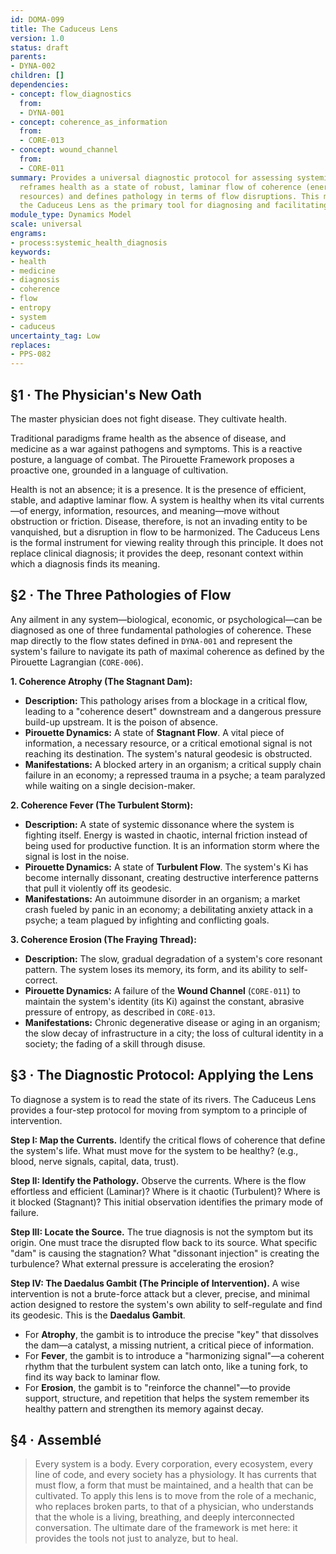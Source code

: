 ```yaml
---
id: DOMA-099
title: The Caduceus Lens
version: 1.0
status: draft
parents:
- DYNA-002
children: []
dependencies:
- concept: flow_diagnostics
  from:
  - DYNA-001
- concept: coherence_as_information
  from:
  - CORE-013
- concept: wound_channel
  from:
  - CORE-011
summary: Provides a universal diagnostic protocol for assessing systemic health. It
  reframes health as a state of robust, laminar flow of coherence (energy, information,
  resources) and defines pathology in terms of flow disruptions. This module introduces
  the Caduceus Lens as the primary tool for diagnosing and facilitating systemic well-being.
module_type: Dynamics Model
scale: universal
engrams:
- process:systemic_health_diagnosis
keywords:
- health
- medicine
- diagnosis
- coherence
- flow
- entropy
- system
- caduceus
uncertainty_tag: Low
replaces:
- PPS-082
---
```

## §1 · The Physician's New Oath
The master physician does not fight disease. They cultivate health.

Traditional paradigms frame health as the absence of disease, and medicine as a war against pathogens and symptoms. This is a reactive posture, a language of combat. The Pirouette Framework proposes a proactive one, grounded in a language of cultivation.

Health is not an absence; it is a presence. It is the presence of efficient, stable, and adaptive laminar flow. A system is healthy when its vital currents—of energy, information, resources, and meaning—move without obstruction or friction. Disease, therefore, is not an invading entity to be vanquished, but a disruption in flow to be harmonized. The Caduceus Lens is the formal instrument for viewing reality through this principle. It does not replace clinical diagnosis; it provides the deep, resonant context within which a diagnosis finds its meaning.

## §2 · The Three Pathologies of Flow
Any ailment in any system—biological, economic, or psychological—can be diagnosed as one of three fundamental pathologies of coherence. These map directly to the flow states defined in `DYNA-001` and represent the system's failure to navigate its path of maximal coherence as defined by the Pirouette Lagrangian (`CORE-006`).

**1. Coherence Atrophy (The Stagnant Dam):**

*   **Description:** This pathology arises from a blockage in a critical flow, leading to a "coherence desert" downstream and a dangerous pressure build-up upstream. It is the poison of absence.
*   **Pirouette Dynamics:** A state of **Stagnant Flow**. A vital piece of information, a necessary resource, or a critical emotional signal is not reaching its destination. The system's natural geodesic is obstructed.
*   **Manifestations:** A blocked artery in an organism; a critical supply chain failure in an economy; a repressed trauma in a psyche; a team paralyzed while waiting on a single decision-maker.

**2. Coherence Fever (The Turbulent Storm):**

*   **Description:** A state of systemic dissonance where the system is fighting itself. Energy is wasted in chaotic, internal friction instead of being used for productive function. It is an information storm where the signal is lost in the noise.
*   **Pirouette Dynamics:** A state of **Turbulent Flow**. The system's Ki has become internally dissonant, creating destructive interference patterns that pull it violently off its geodesic.
*   **Manifestations:** An autoimmune disorder in an organism; a market crash fueled by panic in an economy; a debilitating anxiety attack in a psyche; a team plagued by infighting and conflicting goals.

**3. Coherence Erosion (The Fraying Thread):**

*   **Description:** The slow, gradual degradation of a system's core resonant pattern. The system loses its memory, its form, and its ability to self-correct.
*   **Pirouette Dynamics:** A failure of the **Wound Channel** (`CORE-011`) to maintain the system's identity (its Ki) against the constant, abrasive pressure of entropy, as described in `CORE-013`.
*   **Manifestations:** Chronic degenerative disease or aging in an organism; the slow decay of infrastructure in a city; the loss of cultural identity in a society; the fading of a skill through disuse.

## §3 · The Diagnostic Protocol: Applying the Lens
To diagnose a system is to read the state of its rivers. The Caduceus Lens provides a four-step protocol for moving from symptom to a principle of intervention.

**Step I: Map the Currents.** Identify the critical flows of coherence that define the system's life. What must move for the system to be healthy? (e.g., blood, nerve signals, capital, data, trust).

**Step II: Identify the Pathology.** Observe the currents. Where is the flow effortless and efficient (Laminar)? Where is it chaotic (Turbulent)? Where is it blocked (Stagnant)? This initial observation identifies the primary mode of failure.

**Step III: Locate the Source.** The true diagnosis is not the symptom but its origin. One must trace the disrupted flow back to its source. What specific "dam" is causing the stagnation? What "dissonant injection" is creating the turbulence? What external pressure is accelerating the erosion?

**Step IV: The Daedalus Gambit (The Principle of Intervention).** A wise intervention is not a brute-force attack but a clever, precise, and minimal action designed to restore the system's own ability to self-regulate and find its geodesic. This is the **Daedalus Gambit**.
*   For **Atrophy**, the gambit is to introduce the precise "key" that dissolves the dam—a catalyst, a missing nutrient, a critical piece of information.
*   For **Fever**, the gambit is to introduce a "harmonizing signal"—a coherent rhythm that the turbulent system can latch onto, like a tuning fork, to find its way back to laminar flow.
*   For **Erosion**, the gambit is to "reinforce the channel"—to provide support, structure, and repetition that helps the system remember its healthy pattern and strengthen its memory against decay.

## §4 · Assemblé

> Every system is a body. Every corporation, every ecosystem, every line of code, and every society has a physiology. It has currents that must flow, a form that must be maintained, and a health that can be cultivated. To apply this lens is to move from the role of a mechanic, who replaces broken parts, to that of a physician, who understands that the whole is a living, breathing, and deeply interconnected conversation. The ultimate dare of the framework is met here: it provides the tools not just to analyze, but to heal.
```